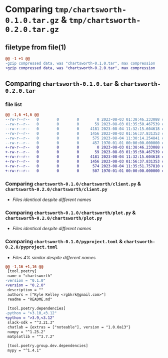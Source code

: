 # Comparing `tmp/chartsworth-0.1.0.tar.gz` & `tmp/chartsworth-0.2.0.tar.gz`

## filetype from file(1)

```diff
@@ -1 +1 @@
-gzip compressed data, was "chartsworth-0.1.0.tar", max compression
+gzip compressed data, was "chartsworth-0.2.0.tar", max compression
```

## Comparing `chartsworth-0.1.0.tar` & `chartsworth-0.2.0.tar`

### file list

```diff
@@ -1,6 +1,6 @@
--rw-r--r--   0        0        0        0 2023-08-03 01:38:46.233088 chartsworth-0.1.0/README.md
--rw-r--r--   0        0        0       59 2023-08-03 01:35:50.467539 chartsworth-0.1.0/chartsworth/__init__.py
--rw-r--r--   0        0        0     4181 2023-08-04 11:32:15.604618 chartsworth-0.1.0/chartsworth/client.py
--rw-r--r--   0        0        0     1456 2023-08-03 01:56:37.831353 chartsworth-0.1.0/chartsworth/plot.py
--rw-r--r--   0        0        0      575 2023-08-04 11:30:14.254841 chartsworth-0.1.0/pyproject.toml
--rw-r--r--   0        0        0      457 1970-01-01 00:00:00.000000 chartsworth-0.1.0/PKG-INFO
+-rw-r--r--   0        0        0        0 2023-08-03 01:38:46.233088 chartsworth-0.2.0/README.md
+-rw-r--r--   0        0        0       59 2023-08-03 01:35:50.467539 chartsworth-0.2.0/chartsworth/__init__.py
+-rw-r--r--   0        0        0     4181 2023-08-04 11:32:15.604618 chartsworth-0.2.0/chartsworth/client.py
+-rw-r--r--   0        0        0     1456 2023-08-03 01:56:37.831353 chartsworth-0.2.0/chartsworth/plot.py
+-rw-r--r--   0        0        0      574 2023-08-04 11:35:51.757810 chartsworth-0.2.0/pyproject.toml
+-rw-r--r--   0        0        0      507 1970-01-01 00:00:00.000000 chartsworth-0.2.0/PKG-INFO
```

### Comparing `chartsworth-0.1.0/chartsworth/client.py` & `chartsworth-0.2.0/chartsworth/client.py`

 * *Files identical despite different names*

### Comparing `chartsworth-0.1.0/chartsworth/plot.py` & `chartsworth-0.2.0/chartsworth/plot.py`

 * *Files identical despite different names*

### Comparing `chartsworth-0.1.0/pyproject.toml` & `chartsworth-0.2.0/pyproject.toml`

 * *Files 4% similar despite different names*

```diff
@@ -1,16 +1,16 @@
 [tool.poetry]
 name = "chartsworth"
-version = "0.1.0"
+version = "0.2.0"
 description = ""
 authors = ["Kyle Kelley <rgbkrk@gmail.com>"]
 readme = "README.md"
 
 [tool.poetry.dependencies]
-python = ">3.10,<3.12"
+python = ">3.9,<3.12"
 slack-sdk = "^3.21.3"
 chatlab = {extras = ["noteable"], version = "1.0.0a13"}
 numpy = "^1.25.2"
 matplotlib = "^3.7.2"
 
 [tool.poetry.group.dev.dependencies]
 mypy = "^1.4.1"
```

